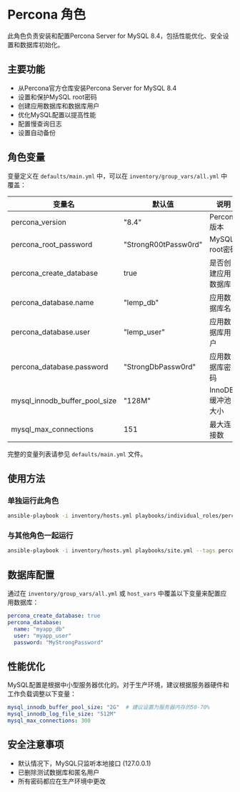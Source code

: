 # Percona 角色

此角色负责安装和配置Percona Server for MySQL 8.4，包括性能优化、安全设置和数据库初始化。

## 主要功能

- 从Percona官方仓库安装Percona Server for MySQL 8.4
- 设置和保护MySQL root密码
- 创建应用数据库和数据库用户
- 优化MySQL配置以提高性能
- 配置慢查询日志
- 设置自动备份

## 角色变量

变量定义在 `defaults/main.yml` 中，可以在 `inventory/group_vars/all.yml` 中覆盖：

| 变量名                      | 默认值                   | 说明                        |
|----------------------------|-------------------------|----------------------------|
| percona_version            | "8.4"                   | Percona版本                 |
| percona_root_password      | "StrongR00tPassw0rd"    | MySQL root密码              |
| percona_create_database    | true                    | 是否创建应用数据库           |
| percona_database.name      | "lemp_db"               | 应用数据库名                 |
| percona_database.user      | "lemp_user"             | 应用数据库用户               |
| percona_database.password  | "StrongDbPassw0rd"      | 应用数据库密码               |
| mysql_innodb_buffer_pool_size | "128M"                | InnoDB缓冲池大小            |
| mysql_max_connections      | 151                     | 最大连接数                   |

完整的变量列表请参见 `defaults/main.yml` 文件。

## 使用方法

### 单独运行此角色

```bash
ansible-playbook -i inventory/hosts.yml playbooks/individual_roles/percona.yml
```

### 与其他角色一起运行

```bash
ansible-playbook -i inventory/hosts.yml playbooks/site.yml --tags percona
```

## 数据库配置

通过在 `inventory/group_vars/all.yml` 或 `host_vars` 中覆盖以下变量来配置应用数据库：

```yaml
percona_create_database: true
percona_database:
  name: "myapp_db"
  user: "myapp_user"
  password: "MyStrongPassword"
```

## 性能优化

MySQL配置是根据中小型服务器优化的。对于生产环境，建议根据服务器硬件和工作负载调整以下变量：

```yaml
mysql_innodb_buffer_pool_size: "2G"  # 建议设置为服务器内存的50-70%
mysql_innodb_log_file_size: "512M"
mysql_max_connections: 300
```

## 安全注意事项

- 默认情况下，MySQL只监听本地接口 (127.0.0.1)
- 已删除测试数据库和匿名用户
- 所有密码都应在生产环境中更改 